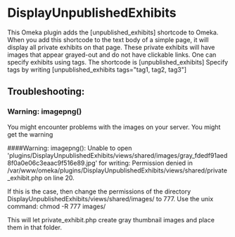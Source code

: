 # DisplayUnpublishedExhibits
This Omeka plugin adds the [unpublished_exhibits] shortcode to Omeka.
When you add this shortcode to the text body of a simple page, it will display all private exhibits on that page.
These private exhibits will have images that appear grayed-out and do not have clickable links. One can specify exhibits using tags.
The shortcode is [unpublished_exhibits]
Specify tags by writing [unpublished_exhibits tags="tag1, tag2, tag3"]

## Troubleshooting:
### Warning: imagepng()
You might encounter problems with the images on your server. You might get the warning

####Warning: imagepng(): Unable to open 'plugins/DisplayUnpublishedExhibits/views/shared/images/gray_fdedf91aed8f0a0e06c3eaac9f516e89.jpg' for writing: Permission denied in /var/www/omeka/plugins/DisplayUnpublishedExhibits/views/shared/private_exhibit.php on line 20.

If this is the case, then change the permissions of the directory DisplayUnpublishedExhibits/views/shared/images/ to 777.
Use the unix command: chmod -R 777 images/

This will let private_exhibit.php create gray thumbnail images and place them in that folder.
